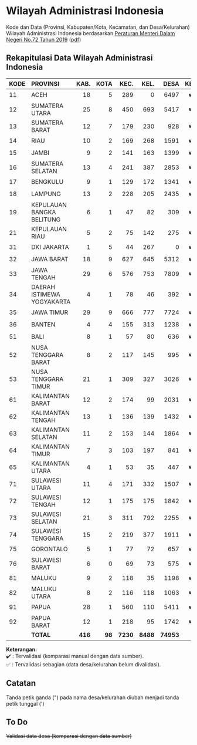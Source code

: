 # Wilayah Administrasi Indonesia
Kode dan Data (Provinsi, Kabupaten/Kota, Kecamatan, dan Desa/Kelurahan) Wilayah Administrasi Indonesia berdasarkan [Peraturan Menteri Dalam Negeri No.72 Tahun 2019](https://www.kemendagri.go.id/page/read/48/peraturan-menteri-dalam-negeri-no72-tahun-2019) ([pdf](https://www.kemendagri.go.id/files/2020/PMDN%2072%20TH%202019+lampiran.pdf))

## Rekapitulasi Data Wilayah Administrasi Indonesia

| KODE | PROVINSI                  | KAB. | KOTA | KEC. | KEL. | DESA | KET. |
|------|:--------------------------|-----:|-----:|-----:|-----:|-----:|:-------:|
| 11   | ACEH                      |   18 |    5 |  289 |    0 | 6497 | :heavy_check_mark: |
| 12   | SUMATERA UTARA            |   25 |    8 |  450 |  693 | 5417 | :heavy_check_mark: |
| 13   | SUMATERA BARAT            |   12 |    7 |  179 |  230 |  928 | :heavy_check_mark: |
| 14   | RIAU                      |   10 |    2 |  169 |  268 | 1591 | :heavy_check_mark: |
| 15   | JAMBI                     |    9 |    2 |  141 |  163 | 1399 | :heavy_check_mark: |
| 16   | SUMATERA SELATAN          |   13 |    4 |  241 |  387 | 2853 | :heavy_check_mark: |
| 17   | BENGKULU                  |    9 |    1 |  129 |  172 | 1341 | :heavy_check_mark: |
| 18   | LAMPUNG                   |   13 |    2 |  228 |  205 | 2435 | :heavy_check_mark: |
| 19   | KEPULAUAN BANGKA BELITUNG |    6 |    1 |   47 |   82 |  309 | :heavy_check_mark: |
| 21   | KEPULAUAN RIAU            |    5 |    2 |   75 |  142 |  275 | :heavy_check_mark: |
| 31   | DKI JAKARTA               |    1 |    5 |   44 |  267 |    0 | :heavy_check_mark: |
| 32   | JAWA BARAT                |   18 |    9 |  627 |  645 | 5312 | :heavy_check_mark: |
| 33   | JAWA TENGAH               |   29 |    6 |  576 |  753 | 7809 | :heavy_check_mark: |
| 34   | DAERAH ISTIMEWA YOGYAKARTA|    4 |    1 |   78 |   46 |  392 | :heavy_check_mark: |
| 35   | JAWA TIMUR                |   29 |    9 |  666 |  777 | 7724 | :heavy_check_mark: |
| 36   | BANTEN                    |    4 |    4 |  155 |  313 | 1238 | :heavy_check_mark: |
| 51   | BALI                      |    8 |    1 |   57 |   80 |  636 | :heavy_check_mark: |
| 52   | NUSA TENGGARA BARAT       |    8 |    2 |  117 |  145 |  995 | :heavy_check_mark: |
| 53   | NUSA TENGGARA TIMUR       |   21 |    1 |  309 |  327 | 3026 | :heavy_check_mark: |
| 61   | KALIMANTAN BARAT          |   12 |    2 |  174 |   99 | 2031 | :heavy_check_mark: |
| 62   | KALIMANTAN TENGAH         |   13 |    1 |  136 |  139 | 1432 | :heavy_check_mark: |
| 63   | KALIMANTAN SELATAN        |   11 |    2 |  153 |  144 | 1864 | :heavy_check_mark: |
| 64   | KALIMANTAN TIMUR          |    7 |    3 |  103 |  197 |  841 | :heavy_check_mark: |
| 65   | KALIMANTAN UTARA          |    4 |    1 |   53 |   35 |  447 | :heavy_check_mark: |
| 71   | SULAWESI UTARA            |   11 |    4 |  171 |  332 | 1507 | :heavy_check_mark: |
| 72   | SULAWESI TENGAH           |   12 |    1 |  175 |  175 | 1842 | :heavy_check_mark: |
| 73   | SULAWESI SELATAN          |   21 |    3 |  311 |  792 | 2255 | :heavy_check_mark: |
| 74   | SULAWESI TENGGARA         |   15 |    2 |  219 |  377 | 1911 | :heavy_check_mark: |
| 75   | GORONTALO                 |    5 |    1 |   77 |   72 |  657 | :heavy_check_mark: |
| 76   | SULAWESI BARAT            |    6 |    0 |   69 |   73 |  575 | :heavy_check_mark: |
| 81   | MALUKU                    |    9 |    2 |  118 |   35 | 1198 | :heavy_check_mark: |
| 82   | MALUKU UTARA              |    8 |    2 |  116 |  118 | 1063 | :heavy_check_mark: |
| 91   | PAPUA                     |   28 |    1 |  560 |  110 | 5411 | :heavy_check_mark: |
| 92   | PAPUA BARAT               |   12 |    1 |  218 |   95 | 1742 | :heavy_check_mark: |
|      | **TOTAL**                 |**416**|**98**|**7230**|**8488**|**74953**| |

**Keterangan:**\
:heavy_check_mark: : Tervalidasi (komparasi manual dengan data sumber).\
:white_check_mark: : Tervalidasi sebagian (data desa/kelurahan belum divalidasi).

## Catatan
Tanda petik ganda (") pada nama desa/kelurahan diubah menjadi tanda petik tunggal (')

## To Do
~~Validasi data desa (komparasi dengan data sumber)~~
